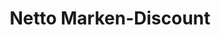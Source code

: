 ---
title: "Netto Marken-Discount"
url: /dresden/netto-marken-discount-overbeckstrasse/
shop: Supermarkt
---